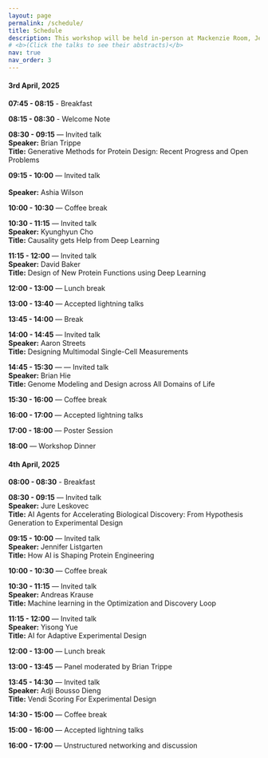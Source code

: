 ```yaml
---
layout: page
permalink: /schedule/
title: Schedule
description: This workshop will be held in-person at Mackenzie Room, Jen-Hsun Huang Engineering Center, Stanford University on April 3rd and April 4th, 2025. The session will cover invited talks, contributed lightning talks, and a panel discussion. Long invited talks span for 45 minutes, short talks for 20 minutes and contributed lightning talks for 10 minutes each. The tentative schedule in local time zone, Pacific Stanford Time (PST), can be found below. 
# <b>(Click the talks to see their abstracts)</b>
nav: true
nav_order: 3
---
```


#### 3rd April, 2025

**07:45 - 08:15** - Breakfast 

**08:15 - 08:30** - Welcome Note

**08:30 - 09:15** — Invited talk<br>
                    **Speaker:** Brian Trippe<br>
                    **Title:** Generative Methods for Protein Design: Recent Progress and Open Problems

**09:15 - 10:00** — Invited talk<br>  
                    **Speaker:** Ashia Wilson

**10:00 - 10:30** — Coffee break

**10:30 - 11:15** — Invited talk<br>
                **Speaker:** Kyunghyun Cho<br>
                **Title:** Causality gets Help from Deep Learning

**11:15 - 12:00** — Invited talk<br>
                **Speaker:** David Baker<br>
                **Title:** Design of New Protein Functions using Deep Learning

**12:00 - 13:00** — Lunch break

**13:00 - 13:40** — Accepted lightning talks

**13:45 - 14:00** — Break

**14:00 - 14:45** — Invited talk<br>
                    **Speaker:** Aaron Streets<br>
                    **Title:** Designing Multimodal Single-Cell Measurements

**14:45 - 15:30** — — Invited talk<br>
                    **Speaker:** Brian Hie<br>
                    **Title:** Genome Modeling and Design across All Domains of Life

**15:30 - 16:00** — Coffee break

**16:00 - 17:00** — Accepted lightning talks

**17:00 - 18:00** — Poster Session

**18:00** — Workshop Dinner 
	
#### 4th April, 2025

**08:00 - 08:30** - Breakfast 

**08:30 - 09:15** — Invited talk<br> 
                **Speaker:** Jure Leskovec<br>
                **Title:** AI Agents for Accelerating Biological Discovery: From Hypothesis Generation to Experimental Design

**09:15 - 10:00** — Invited talk<br> 
                **Speaker:** Jennifer Listgarten<br>
                **Title:** How AI is Shaping Protein Engineering

**10:00 - 10:30** — Coffee break

**10:30 - 11:15** — Invited talk<br> 
                    **Speaker:** Andreas Krause<br>
                    **Title:** Machine learning in the Optimization and Discovery Loop

**11:15 - 12:00** — Invited talk<br> 
                    **Speaker:** Yisong Yue<br>
                    **Title:** AI for Adaptive Experimental Design

**12:00 - 13:00** — Lunch break

**13:00 - 13:45** — Panel moderated by Brian Trippe

**13:45 - 14:30** — Invited talk<br> 
                    **Speaker:** Adji Bousso Dieng<br>
                    **Title:** Vendi Scoring For Experimental Design

**14:30 - 15:00** — Coffee break

**15:00 - 16:00** — Accepted lightning talks

**16:00 - 17:00** — Unstructured networking and discussion
